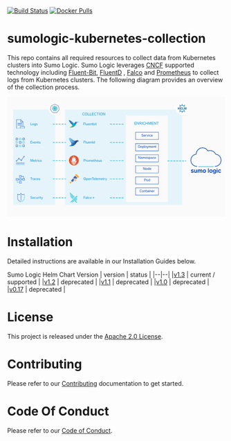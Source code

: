 [![Build Status](https://travis-ci.org/SumoLogic/sumologic-kubernetes-collection.svg?branch=master)](https://travis-ci.org/SumoLogic/sumologic-kubernetes-collection) [![Docker Pulls](https://img.shields.io/docker/pulls/sumologic/kubernetes-fluentd.svg)](https://hub.docker.com/r/sumologic/kubernetes-fluentd) 

# sumologic-kubernetes-collection

This repo contains all required resources to collect data from Kubernetes clusters into Sumo Logic. Sumo Logic leverages [CNCF](https://www.cncf.io) supported technology including [Fluent-Bit](https://fluentbit.io), [FluentD](https://www.fluentd.org) , [Falco](https://www.falco.org/) and [Prometheus](https://prometheus.io) to collect logs from Kubernetes clusters. The following diagram provides an overview of the collection process.

![overview](/images/overview.png)

# Installation

Detailed instructions are available in our Installation Guides below.

Sumo Logic Helm Chart Version
| version | status |
|--|--|
|[v1.3](https://github.com/SumoLogic/sumologic-kubernetes-collection/tree/release-v1.3/deploy/README.md) | current / supported  |
|[v1.2](https://github.com/SumoLogic/sumologic-kubernetes-collection/tree/release-v1.2/deploy/README.md) | deprecated  |
|[v1.1](https://github.com/SumoLogic/sumologic-kubernetes-collection/tree/release-v1.1/deploy/README.md) | deprecated  |
|[v1.0](https://github.com/SumoLogic/sumologic-kubernetes-collection/tree/release-v1.0/deploy/README.md) | deprecated  |
|[v0.17](https://github.com/SumoLogic/sumologic-kubernetes-collection/tree/release-v0.17/deploy/README.md) | deprecated  |

# License

This project is released under the [Apache 2.0 License](./LICENSE).

# Contributing

Please refer to our [Contributing](./CONTRIBUTING.md) documentation to get started.

# Code Of Conduct

Please refer to our [Code of Conduct](CODE_OF_CONDUCT.md).
